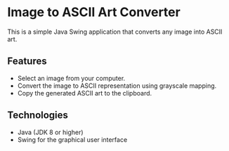 # Image to ASCII Art Converter

This is a simple Java Swing application that converts any image into ASCII art.

## Features

- Select an image from your computer.
- Convert the image to ASCII representation using grayscale mapping.
- Copy the generated ASCII art to the clipboard.

## Technologies

- Java (JDK 8 or higher)
- Swing for the graphical user interface
